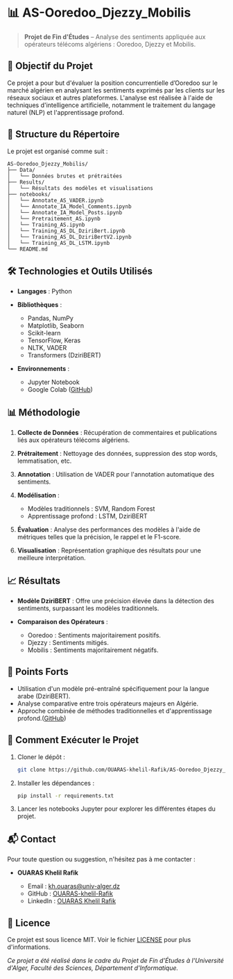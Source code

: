 # 📊 AS-Ooredoo\_Djezzy\_Mobilis

> **Projet de Fin d'Études** – Analyse des sentiments appliquée aux opérateurs télécoms algériens : Ooredoo, Djezzy et Mobilis.

## 🧠 Objectif du Projet

Ce projet a pour but d'évaluer la position concurrentielle d’Ooredoo sur le marché algérien en analysant les sentiments exprimés par les clients sur les réseaux sociaux et autres plateformes. L'analyse est réalisée à l'aide de techniques d'intelligence artificielle, notamment le traitement du langage naturel (NLP) et l'apprentissage profond.

## 📁 Structure du Répertoire

Le projet est organisé comme suit :

```plaintext
AS-Ooredoo_Djezzy_Mobilis/
├── Data/
│   └── Données brutes et prétraitées
├── Results/
│   └── Résultats des modèles et visualisations
├── notebooks/
│   └── Annotate_AS_VADER.ipynb
│   └── Annotate_IA_Model_Comments.ipynb
│   └── Annotate_IA_Model_Posts.ipynb
│   └── Pretraitement_AS.ipynb
│   └── Training_AS.ipynb
│   └── Training_AS_DL_DziriBert.ipynb
│   └── Training_AS_DL_DziriBertV2.ipynb
│   └── Training_AS_DL_LSTM.ipynb
└── README.md
```

## 🛠️ Technologies et Outils Utilisés

* **Langages** : Python
* **Bibliothèques** :

  * Pandas, NumPy
  * Matplotlib, Seaborn
  * Scikit-learn
  * TensorFlow, Keras
  * NLTK, VADER
  * Transformers (DziriBERT)
* **Environnements** :

  * Jupyter Notebook
  * Google Colab ([GitHub][1])

## 📊 Méthodologie

1. **Collecte de Données** : Récupération de commentaires et publications liés aux opérateurs télécoms algériens.
2. **Prétraitement** : Nettoyage des données, suppression des stop words, lemmatisation, etc.
3. **Annotation** : Utilisation de VADER pour l'annotation automatique des sentiments.
4. **Modélisation** :

   * Modèles traditionnels : SVM, Random Forest
   * Apprentissage profond : LSTM, DziriBERT
5. **Évaluation** : Analyse des performances des modèles à l'aide de métriques telles que la précision, le rappel et le F1-score.
6. **Visualisation** : Représentation graphique des résultats pour une meilleure interprétation.

## 📈 Résultats

* **Modèle DziriBERT** : Offre une précision élevée dans la détection des sentiments, surpassant les modèles traditionnels.
* **Comparaison des Opérateurs** :

  * Ooredoo : Sentiments majoritairement positifs.
  * Djezzy : Sentiments mitigés.
  * Mobilis : Sentiments majoritairement négatifs.

## 📌 Points Forts

* Utilisation d'un modèle pré-entraîné spécifiquement pour la langue arabe (DziriBERT).
* Analyse comparative entre trois opérateurs majeurs en Algérie.
* Approche combinée de méthodes traditionnelles et d'apprentissage profond.([GitHub][1])

## 🚀 Comment Exécuter le Projet

1. Cloner le dépôt :

   ```bash
   git clone https://github.com/OUARAS-khelil-Rafik/AS-Ooredoo_Djezzy_Mobilis-.git
   ```

2. Installer les dépendances :

   ```bash
   pip install -r requirements.txt
   ```

3. Lancer les notebooks Jupyter pour explorer les différentes étapes du projet.

## 📬 Contact

Pour toute question ou suggestion, n'hésitez pas à me contacter :

* **OUARAS Khelil Rafik**

  * Email : [kh.ouaras@univ-alger.dz](mailto:kh.ouaras@univ-alger.dz)
  * GitHub : [OUARAS-khelil-Rafik](https://github.com/OUARAS-khelil-Rafik)
  * LinkedIn : [OUARAS Khelil Rafik](https://www.linkedin.com/in/khelil-rafik-ouaras/)

## 📄 Licence

Ce projet est sous licence MIT. Voir le fichier [LICENSE](LICENSE) pour plus d'informations.

*Ce projet a été réalisé dans le cadre du Projet de Fin d'Études à l'Université d'Alger, Faculté des Sciences, Département d'Informatique.*

[1]: https://github.com/OUARAS-khelil-Rafik/AS-Ooredoo_Djezzy_Mobilis-?utm_source=chatgpt.com "OUARAS-khelil-Rafik/AS-Ooredoo_Djezzy_Mobilis - GitHub"
